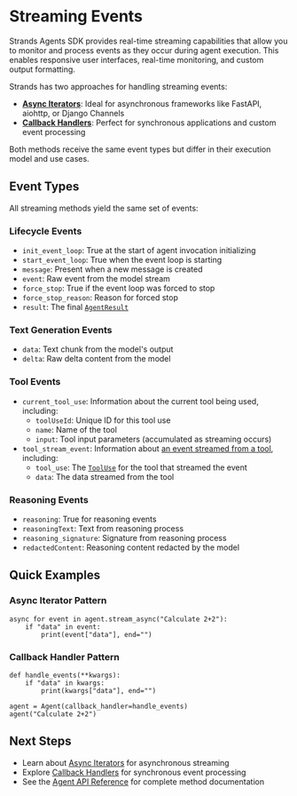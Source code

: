 # Streaming Events

Strands Agents SDK provides real-time streaming capabilities that allow you to monitor and process events as they occur during agent execution. This enables responsive user interfaces, real-time monitoring, and custom output formatting.

Strands has two approaches for handling streaming events:

- **[Async Iterators](../async-iterators/)**: Ideal for asynchronous frameworks like FastAPI, aiohttp, or Django Channels
- **[Callback Handlers](../callback-handlers/)**: Perfect for synchronous applications and custom event processing

Both methods receive the same event types but differ in their execution model and use cases.

## Event Types

All streaming methods yield the same set of events:

### Lifecycle Events

- `init_event_loop`: True at the start of agent invocation initializing
- `start_event_loop`: True when the event loop is starting
- `message`: Present when a new message is created
- `event`: Raw event from the model stream
- `force_stop`: True if the event loop was forced to stop
- `force_stop_reason`: Reason for forced stop
- `result`: The final [`AgentResult`](../../../../api-reference/agent/#strands.agent.agent_result.AgentResult)

### Text Generation Events

- `data`: Text chunk from the model's output
- `delta`: Raw delta content from the model

### Tool Events

- `current_tool_use`: Information about the current tool being used, including:
  - `toolUseId`: Unique ID for this tool use
  - `name`: Name of the tool
  - `input`: Tool input parameters (accumulated as streaming occurs)
- `tool_stream_event`: Information about [an event streamed from a tool](../../tools/python-tools/#tool-streaming), including:
  - `tool_use`: The [`ToolUse`](../../../api-reference/types#strands.types.tools.ToolUse) for the tool that streamed the event
  - `data`: The data streamed from the tool

### Reasoning Events

- `reasoning`: True for reasoning events
- `reasoningText`: Text from reasoning process
- `reasoning_signature`: Signature from reasoning process
- `redactedContent`: Reasoning content redacted by the model

## Quick Examples

### Async Iterator Pattern

```
async for event in agent.stream_async("Calculate 2+2"):
    if "data" in event:
        print(event["data"], end="")
```

### Callback Handler Pattern

```
def handle_events(**kwargs):
    if "data" in kwargs:
        print(kwargs["data"], end="")

agent = Agent(callback_handler=handle_events)
agent("Calculate 2+2")
```

## Next Steps

- Learn about [Async Iterators](../async-iterators/) for asynchronous streaming
- Explore [Callback Handlers](../callback-handlers/) for synchronous event processing
- See the [Agent API Reference](../../../../api-reference/agent/) for complete method documentation
